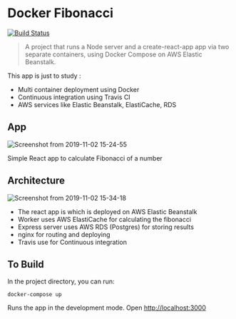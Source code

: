 # Docker Fibonacci


[![Build Status](https://travis-ci.org/joemccann/dillinger.svg?branch=master)](https://weather-react-node.herokuapp.com/)

> A project that runs a Node server and a create-react-app app via two separate containers, using Docker Compose on AWS Elastic Beanstalk.

This app is just to study :
- Multi container deployment using Docker
- Continuous integration using Travis CI
- AWS services like Elastic Beanstalk, ElastiCache, RDS



## App

![Screenshot from 2019-11-02 15-24-55](https://user-images.githubusercontent.com/30200462/68069988-fab6a280-fd8d-11e9-9d5a-56d2634c9ef3.png)

Simple React app to calculate Fibonacci of a number


## Architecture

![Screenshot from 2019-11-02 15-34-18](https://user-images.githubusercontent.com/30200462/68069966-a6132780-fd8d-11e9-8ee0-a7b75f29b943.png)

- The react app is which is deployed on AWS Elastic Beanstalk
- Worker uses AWS ElastiCache for calculating the fibonacci
- Express server uses AWS RDS (Postgres) for storing results
- nginx for routing and deploying 
- Travis use for Continuous integration

## To Build 

In the project directory, you can run:

```
docker-compose up
```

Runs the app in the development mode. 
Open [http://localhost:3000](http://localhost:3050)
